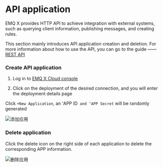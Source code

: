 # API application

EMQ X provides HTTP API to achieve integration with external systems, such as querying client information, publishing messages, and creating rules.

This section mainly introduces API application creation and deletion. For more information about how to use the API, you can go to the guide —— [REST API](../api.md)

### Create API application

1. Log in to [EMQ X Cloud console](https://cloud.emqx.io/console/)

2. Click on the deployment of the desired connection, and you will enter the deployment details page

Click `+New Application`, an ʻAPP ID` and ʻAPP Secret` will be randomly generated

![添加应用](_assets/appllcation_add.png)

### Delete application

Click the delete icon on the right side of each application to delete the corresponding APP information.

![删除应用](_assets/appllcation_del.png)
